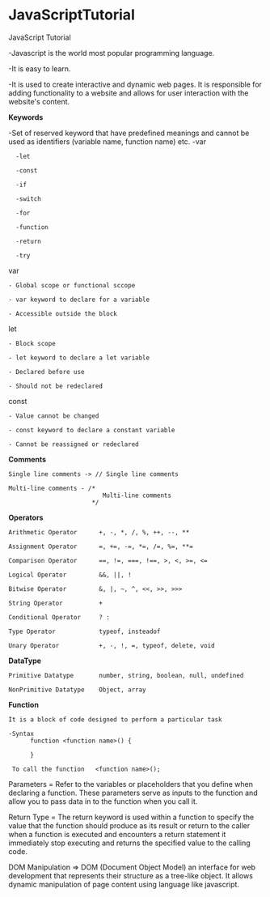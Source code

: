 # JavaScriptTutorial
JavaScript Tutorial

-Javascript is the world most popular programming language.

-It is easy to learn.
    
-It is used to create interactive and dynamic web pages. It is responsible for adding functionality to a website and allows for user interaction with the website's content.

**Keywords**

  -Set of reserved keyword that have predefined meanings and cannot be used as identifiers (variable name, function name) etc.
      -var
      
      -let
      
      -const
      
      -if
      
      -switch
      
      -for 
      
      -function
      
      -return
      
      -try

  var 
  
    - Global scope or functional sccope

    - var keyword to declare for a variable
    
    - Accessible outside the block
 
 let   
    
    - Block scope

    - let keyword to declare a let variable
    
    - Declared before use
    
    - Should not be redeclared

 const

    - Value cannot be changed
    
    - const keyword to declare a constant variable
    
    - Cannot be reassigned or redeclared

**Comments**    

    Single line comments -> // Single line comments

    Multi-line comments - /*
                              Multi-line comments
                           */

**Operators**

    Arithmetic Operator      +, -, *, /, %, ++, --, **

    Assignment Operator      =, +=, -=, *=, /=, %=, **=

    Comparison Operator      ==, !=, ===, !==, >, <, >=, <=

    Logical Operator         &&, ||, !

    Bitwise Operator         &, |, ~, ^, <<, >>, >>>

    String Operator          +

    Conditional Operator     ? :

    Type Operator            typeof, insteadof

    Unary Operator           +, -, !, =, typeof, delete, void 

**DataType**

    Primitive Datatype       number, string, boolean, null, undefined

    NonPrimitive Datatype    Object, array

**Function**

    It is a block of code designed to perform a particular task

    -Syntax
          function <function name>() {

          }

     To call the function   <function name>();

Parameters = Refer to the variables or placeholders that you define when declaring a function. These parameters serve as inputs to the function and allow you to pass data in to the function when you call it.

Return Type = The return keyword is used within a function to specify the value that the function should produce as its result or return to the caller when a function is executed and encounters a return statement
              it immediately stop executing and returns the specified value to the calling code.

DOM Manipulation => DOM (Document Object Model) an interface for web development that represents their structure as a tree-like object. It allows dynamic manipulation of page content using language like javascript.              

